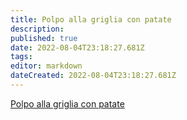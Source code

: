 ```yaml
---
title: Polpo alla griglia con patate
description: 
published: true
date: 2022-08-04T23:18:27.681Z
tags: 
editor: markdown
dateCreated: 2022-08-04T23:18:27.681Z
---
```


[Polpo alla griglia con patate](https://www.youtube.com/watch?v=0scfos67O9k)